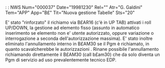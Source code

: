  :  : NWS Num="000037" Date="19981230" Rel="" Atr="G. Galdini" Tem="APP" App="B£" Tit="Nuova gestione Tabelle" Sts="20"

E' stato "rinforzato" il richiamo via B£AR16 (c'è in UP TAB) attivati i roll UP/DOWN, la gestione ad elemento fisso (assunto in automatico inserimento se elemento non e' utente autorizzato, oppure
variazione o interrogazione a seconda dell'autorizzazione massima).
E' stato inoltre eliminato l'annullamento interno in B£AM30 se il Pgm è richiamato, in quanto scavalcherebbe le autorizzazioni .
Rinane possibile l'annullamento richiamando direttamente il B£AM30 (call b£am30) che da solo diventa un Pgm di servizio ad uso prevalentemente tecnico EDP.

